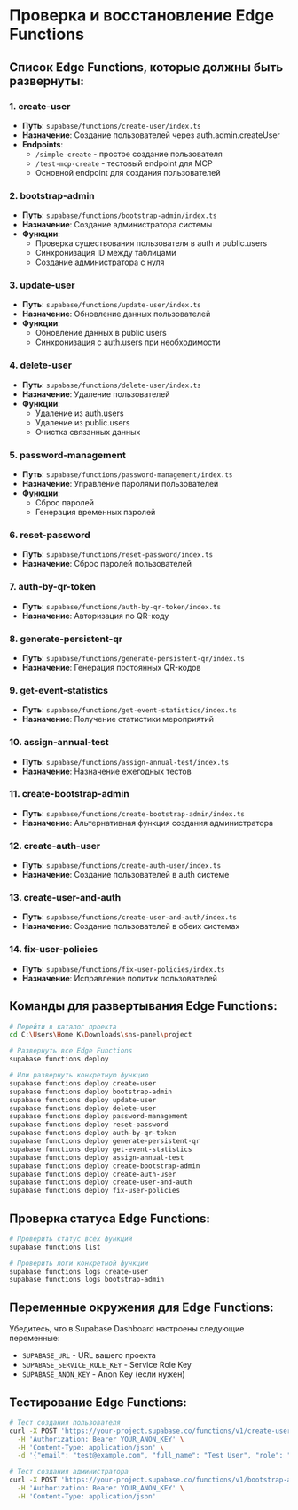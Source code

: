 # Проверка и восстановление Edge Functions

## Список Edge Functions, которые должны быть развернуты:

### 1. create-user
- **Путь**: `supabase/functions/create-user/index.ts`
- **Назначение**: Создание пользователей через auth.admin.createUser
- **Endpoints**:
  - `/simple-create` - простое создание пользователя
  - `/test-mcp-create` - тестовый endpoint для MCP
  - Основной endpoint для создания пользователей

### 2. bootstrap-admin
- **Путь**: `supabase/functions/bootstrap-admin/index.ts`
- **Назначение**: Создание администратора системы
- **Функции**:
  - Проверка существования пользователя в auth и public.users
  - Синхронизация ID между таблицами
  - Создание администратора с нуля

### 3. update-user
- **Путь**: `supabase/functions/update-user/index.ts`
- **Назначение**: Обновление данных пользователей
- **Функции**:
  - Обновление данных в public.users
  - Синхронизация с auth.users при необходимости

### 4. delete-user
- **Путь**: `supabase/functions/delete-user/index.ts`
- **Назначение**: Удаление пользователей
- **Функции**:
  - Удаление из auth.users
  - Удаление из public.users
  - Очистка связанных данных

### 5. password-management
- **Путь**: `supabase/functions/password-management/index.ts`
- **Назначение**: Управление паролями пользователей
- **Функции**:
  - Сброс паролей
  - Генерация временных паролей

### 6. reset-password
- **Путь**: `supabase/functions/reset-password/index.ts`
- **Назначение**: Сброс паролей пользователей

### 7. auth-by-qr-token
- **Путь**: `supabase/functions/auth-by-qr-token/index.ts`
- **Назначение**: Авторизация по QR-коду

### 8. generate-persistent-qr
- **Путь**: `supabase/functions/generate-persistent-qr/index.ts`
- **Назначение**: Генерация постоянных QR-кодов

### 9. get-event-statistics
- **Путь**: `supabase/functions/get-event-statistics/index.ts`
- **Назначение**: Получение статистики мероприятий

### 10. assign-annual-test
- **Путь**: `supabase/functions/assign-annual-test/index.ts`
- **Назначение**: Назначение ежегодных тестов

### 11. create-bootstrap-admin
- **Путь**: `supabase/functions/create-bootstrap-admin/index.ts`
- **Назначение**: Альтернативная функция создания администратора

### 12. create-auth-user
- **Путь**: `supabase/functions/create-auth-user/index.ts`
- **Назначение**: Создание пользователей в auth системе

### 13. create-user-and-auth
- **Путь**: `supabase/functions/create-user-and-auth/index.ts`
- **Назначение**: Создание пользователей в обеих системах

### 14. fix-user-policies
- **Путь**: `supabase/functions/fix-user-policies/index.ts`
- **Назначение**: Исправление политик пользователей

## Команды для развертывания Edge Functions:

```bash
# Перейти в каталог проекта
cd C:\Users\Home K\Downloads\sns-panel\project

# Развернуть все Edge Functions
supabase functions deploy

# Или развернуть конкретную функцию
supabase functions deploy create-user
supabase functions deploy bootstrap-admin
supabase functions deploy update-user
supabase functions deploy delete-user
supabase functions deploy password-management
supabase functions deploy reset-password
supabase functions deploy auth-by-qr-token
supabase functions deploy generate-persistent-qr
supabase functions deploy get-event-statistics
supabase functions deploy assign-annual-test
supabase functions deploy create-bootstrap-admin
supabase functions deploy create-auth-user
supabase functions deploy create-user-and-auth
supabase functions deploy fix-user-policies
```

## Проверка статуса Edge Functions:

```bash
# Проверить статус всех функций
supabase functions list

# Проверить логи конкретной функции
supabase functions logs create-user
supabase functions logs bootstrap-admin
```

## Переменные окружения для Edge Functions:

Убедитесь, что в Supabase Dashboard настроены следующие переменные:
- `SUPABASE_URL` - URL вашего проекта
- `SUPABASE_SERVICE_ROLE_KEY` - Service Role Key
- `SUPABASE_ANON_KEY` - Anon Key (если нужен)

## Тестирование Edge Functions:

```bash
# Тест создания пользователя
curl -X POST 'https://your-project.supabase.co/functions/v1/create-user' \
  -H 'Authorization: Bearer YOUR_ANON_KEY' \
  -H 'Content-Type: application/json' \
  -d '{"email": "test@example.com", "full_name": "Test User", "role": "employee"}'

# Тест создания администратора
curl -X POST 'https://your-project.supabase.co/functions/v1/bootstrap-admin' \
  -H 'Authorization: Bearer YOUR_ANON_KEY' \
  -H 'Content-Type: application/json'
```

